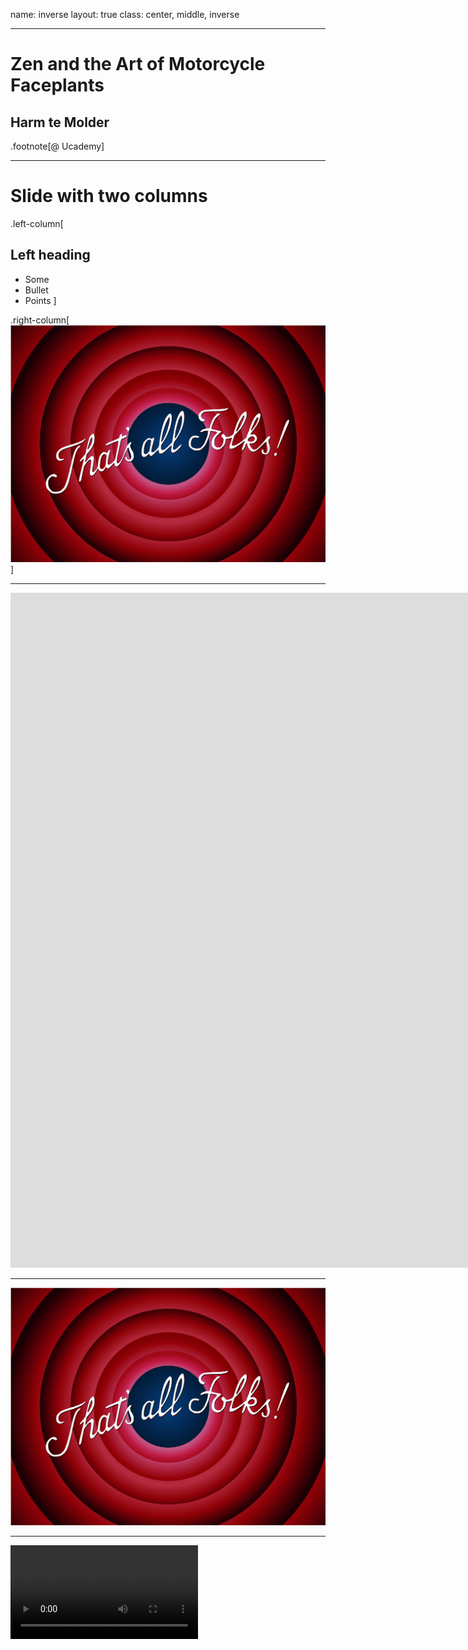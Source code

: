 name: inverse
layout: true
class: center, middle, inverse

---

# Zen and the Art of Motorcycle Faceplants

## Harm te Molder

.footnote[@ Ucademy]

---

# Slide with two columns

.left-column[
## Left heading

- Some
- Bullet
- Points
]

.right-column[
![That's all Folks!](https://raw.githubusercontent.com/harmtemolder/presentations/master/images/thats-all-folks.svg)
]

---

<iframe width="1920" height="1080" src="https://www.youtube.com/embed/b9434BoGkNQ?autoplay=1&controls=0&fs=0&modestbranding=1&rel=0" frameborder="0" allow="autoplay; encrypted-media;" allowfullscreen></iframe>

---

[![That's all Folks!](https://raw.githubusercontent.com/harmtemolder/presentations/master/images/thats-all-folks.svg)](https://www.youtube.com/watch?v=b9434BoGkNQ "That's all Folks!")

---

![That's all Folks!](https://raw.githubusercontent.com/harmtemolder/presentations/master/videos/thats-all-folks.mp4)

